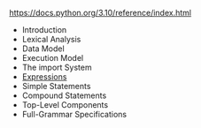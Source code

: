 https://docs.python.org/3.10/reference/index.html
* Introduction
* Lexical Analysis
* Data Model
* Execution Model
* The import System
* [Expressions](Expressions.md)
* Simple Statements
* Compound Statements
* Top-Level Components
* Full-Grammar Specifications